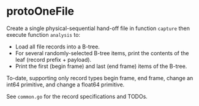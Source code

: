 # protoOneFile
Create a single physical-sequential hand-off file in function `capture` then execute function `analysis` to:
* Load all file records into a B-tree.
* For several randomly-selected B-tree items, print the contents of the leaf (record prefix + payload).
* Print the first (begin frame) and last (end frame) items of the B-tree.

To-date, supporting only record types begin frame, end frame, change an int64 primitive, and change a float64 primitive.

See `common.go` for the record specifications and TODOs.
